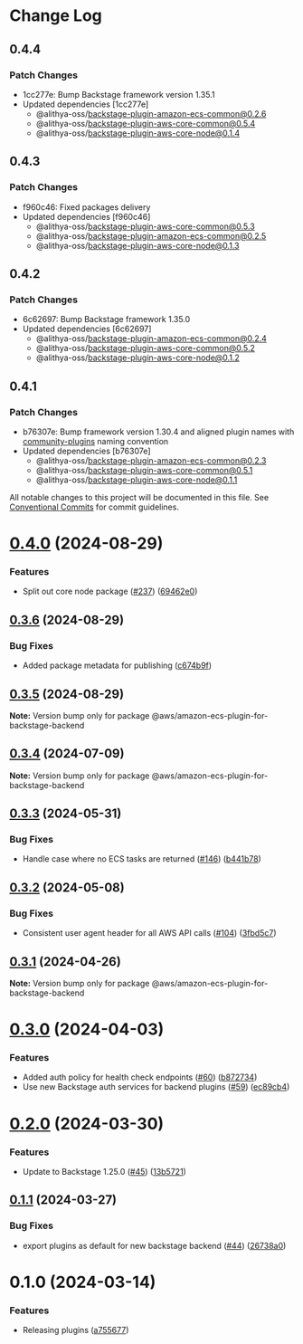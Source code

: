 # Change Log

## 0.4.4

### Patch Changes

- 1cc277e: Bump Backstage framework version 1.35.1
- Updated dependencies [1cc277e]
  - @alithya-oss/backstage-plugin-amazon-ecs-common@0.2.6
  - @alithya-oss/backstage-plugin-aws-core-common@0.5.4
  - @alithya-oss/backstage-plugin-aws-core-node@0.1.4

## 0.4.3

### Patch Changes

- f960c46: Fixed packages delivery
- Updated dependencies [f960c46]
  - @alithya-oss/backstage-plugin-aws-core-common@0.5.3
  - @alithya-oss/backstage-plugin-amazon-ecs-common@0.2.5
  - @alithya-oss/backstage-plugin-aws-core-node@0.1.3

## 0.4.2

### Patch Changes

- 6c62697: Bump Backstage framework 1.35.0
- Updated dependencies [6c62697]
  - @alithya-oss/backstage-plugin-amazon-ecs-common@0.2.4
  - @alithya-oss/backstage-plugin-aws-core-common@0.5.2
  - @alithya-oss/backstage-plugin-aws-core-node@0.1.2

## 0.4.1

### Patch Changes

- b76307e: Bump framework version 1.30.4 and aligned plugin names with [community-plugins](https://github.com/backstage/community-plugins) naming convention
- Updated dependencies [b76307e]
  - @alithya-oss/backstage-plugin-amazon-ecs-common@0.2.3
  - @alithya-oss/backstage-plugin-aws-core-common@0.5.1
  - @alithya-oss/backstage-plugin-aws-core-node@0.1.1

All notable changes to this project will be documented in this file.
See [Conventional Commits](https://conventionalcommits.org) for commit guidelines.

# [0.4.0](https://github.com/awslabs/backstage-plugins-for-aws/compare/@aws/amazon-ecs-plugin-for-backstage-backend@0.3.6...@aws/amazon-ecs-plugin-for-backstage-backend@0.4.0) (2024-08-29)

### Features

- Split out core node package ([#237](https://github.com/awslabs/backstage-plugins-for-aws/issues/237)) ([69462e0](https://github.com/awslabs/backstage-plugins-for-aws/commit/69462e0fe77cbb729c5d34339086b523c1753b39))

## [0.3.6](https://github.com/awslabs/backstage-plugins-for-aws/compare/@aws/amazon-ecs-plugin-for-backstage-backend@0.3.5...@aws/amazon-ecs-plugin-for-backstage-backend@0.3.6) (2024-08-29)

### Bug Fixes

- Added package metadata for publishing ([c674b9f](https://github.com/awslabs/backstage-plugins-for-aws/commit/c674b9fee77bd91567615f8adc4c1688da93ee3f))

## [0.3.5](https://github.com/awslabs/backstage-plugins-for-aws/compare/@aws/amazon-ecs-plugin-for-backstage-backend@0.3.4...@aws/amazon-ecs-plugin-for-backstage-backend@0.3.5) (2024-08-29)

**Note:** Version bump only for package @aws/amazon-ecs-plugin-for-backstage-backend

## [0.3.4](https://github.com/awslabs/backstage-plugins-for-aws/compare/@aws/amazon-ecs-plugin-for-backstage-backend@0.3.3...@aws/amazon-ecs-plugin-for-backstage-backend@0.3.4) (2024-07-09)

**Note:** Version bump only for package @aws/amazon-ecs-plugin-for-backstage-backend

## [0.3.3](https://github.com/awslabs/backstage-plugins-for-aws/compare/@aws/amazon-ecs-plugin-for-backstage-backend@0.3.2...@aws/amazon-ecs-plugin-for-backstage-backend@0.3.3) (2024-05-31)

### Bug Fixes

- Handle case where no ECS tasks are returned ([#146](https://github.com/awslabs/backstage-plugins-for-aws/issues/146)) ([b441b78](https://github.com/awslabs/backstage-plugins-for-aws/commit/b441b782822a95dc8bbb937ac943f09f0ceb3b6a))

## [0.3.2](https://github.com/awslabs/backstage-plugins-for-aws/compare/@aws/amazon-ecs-plugin-for-backstage-backend@0.3.1...@aws/amazon-ecs-plugin-for-backstage-backend@0.3.2) (2024-05-08)

### Bug Fixes

- Consistent user agent header for all AWS API calls ([#104](https://github.com/awslabs/backstage-plugins-for-aws/issues/104)) ([3fbd5c7](https://github.com/awslabs/backstage-plugins-for-aws/commit/3fbd5c7fcc9c7095d7eff5fb2bacc77fda9e5a81))

## [0.3.1](https://github.com/awslabs/backstage-plugins-for-aws/compare/@aws/amazon-ecs-plugin-for-backstage-backend@0.3.0...@aws/amazon-ecs-plugin-for-backstage-backend@0.3.1) (2024-04-26)

**Note:** Version bump only for package @aws/amazon-ecs-plugin-for-backstage-backend

# [0.3.0](https://github.com/awslabs/backstage-plugins-for-aws/compare/@aws/amazon-ecs-plugin-for-backstage-backend@0.2.0...@aws/amazon-ecs-plugin-for-backstage-backend@0.3.0) (2024-04-03)

### Features

- Added auth policy for health check endpoints ([#60](https://github.com/awslabs/backstage-plugins-for-aws/issues/60)) ([b872734](https://github.com/awslabs/backstage-plugins-for-aws/commit/b87273481edbc0e2a300cf24318a1e814dad3216))
- Use new Backstage auth services for backend plugins ([#59](https://github.com/awslabs/backstage-plugins-for-aws/issues/59)) ([ec89cb4](https://github.com/awslabs/backstage-plugins-for-aws/commit/ec89cb49c808022160a2f515e6a03a44585d2def))

# [0.2.0](https://github.com/awslabs/backstage-plugins-for-aws/compare/@aws/amazon-ecs-plugin-for-backstage-backend@0.1.1...@aws/amazon-ecs-plugin-for-backstage-backend@0.2.0) (2024-03-30)

### Features

- Update to Backstage 1.25.0 ([#45](https://github.com/awslabs/backstage-plugins-for-aws/issues/45)) ([13b5721](https://github.com/awslabs/backstage-plugins-for-aws/commit/13b5721f176a898f7de7f483852732ee8014a1cc))

## [0.1.1](https://github.com/awslabs/backstage-plugins-for-aws/compare/@aws/amazon-ecs-plugin-for-backstage-backend@0.1.0...@aws/amazon-ecs-plugin-for-backstage-backend@0.1.1) (2024-03-27)

### Bug Fixes

- export plugins as default for new backstage backend ([#44](https://github.com/awslabs/backstage-plugins-for-aws/issues/44)) ([26738a0](https://github.com/awslabs/backstage-plugins-for-aws/commit/26738a0a2b1e12b9e6f7cc46ef0d8c1fd83846e6))

# 0.1.0 (2024-03-14)

### Features

- Releasing plugins ([a755677](https://github.com/awslabs/backstage-plugins-for-aws/commit/a75567771e3cbafe2ef2814ad33b1cc54e9564e0))
